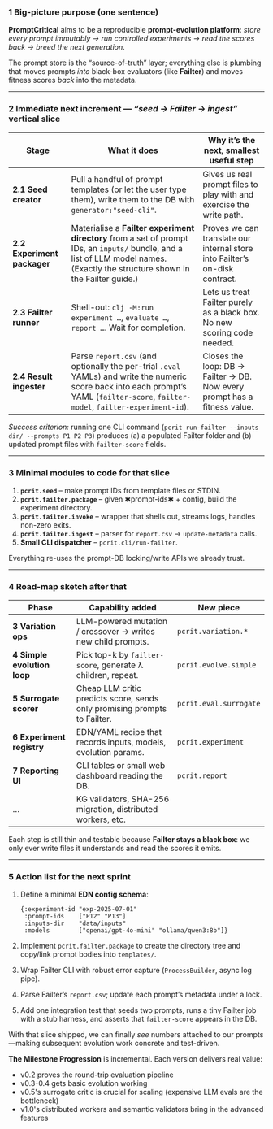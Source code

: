 ### 1   Big-picture purpose (one sentence)

**PromptCritical** aims to be a reproducible **prompt-evolution platform**:
*store every prompt immutably → run controlled experiments → read the scores back → breed the next generation*.

The prompt store is the “source-of-truth” layer; everything else is plumbing
that moves prompts *into* black-box evaluators (like **Failter**) and moves
fitness scores *back* into the metadata.

---

### 2   Immediate next increment — *“seed → Failter → ingest”* vertical slice

| Stage                        | What it does                                                                                                                                                                          | Why it’s the next, smallest useful step                                     |
| ---------------------------- | ------------------------------------------------------------------------------------------------------------------------------------------------------------------------------------- | --------------------------------------------------------------------------- |
| **2.1  Seed creator**        | Pull a handful of prompt templates (or let the user type them), write them to the DB with `generator:"seed-cli"`.                                                                     | Gives us real prompt files to play with and exercise the write path.        |
| **2.2  Experiment packager** | Materialise a **Failter experiment directory** from a set of prompt IDs, an `inputs/` bundle, and a list of LLM model names.  (Exactly the structure shown in the Failter guide.)     | Proves we can translate our internal store into Failter’s on-disk contract. |
| **2.3  Failter runner**      | Shell-out: `clj -M:run experiment …`, `evaluate …`, `report …`.  Wait for completion.                                                                                                 | Lets us treat Failter purely as a black box.  No new scoring code needed.   |
| **2.4  Result ingester**     | Parse `report.csv` (and optionally the per-trial `.eval` YAMLs) and write the numeric score back into each prompt’s YAML (`failter-score`, `failter-model`, `failter-experiment-id`). | Closes the loop: DB → Failter → DB.  Now every prompt has a fitness value.  |

*Success criterion:* running one CLI command (`pcrit run-failter --inputs dir/ --prompts P1 P2 P3`) produces (a) a populated Failter folder and (b) updated prompt files with `failter-score` fields.

---

### 3   Minimal modules to code for that slice

1. **`pcrit.seed`** – make prompt IDs from template files or STDIN.
2. **`pcrit.failter.package`** – given ✱prompt-ids✱ + config, build the experiment directory.
3. **`pcrit.failter.invoke`** – wrapper that shells out, streams logs, handles non-zero exits.
4. **`pcrit.failter.ingest`** – parser for `report.csv` → `update-metadata` calls.
5. **Small CLI dispatcher** – `pcrit.cli/run-failter`.

Everything re-uses the prompt-DB locking/write APIs we already trust.

---

### 4   Road-map sketch after that

| Phase                        | Capability added                                                          | New piece              |
| ---------------------------- | ------------------------------------------------------------------------- | ---------------------- |
| **3  Variation ops**         | LLM-powered mutation / crossover → writes new child prompts.              | `pcrit.variation.*`    |
| **4  Simple evolution loop** | Pick top-k by `failter-score`, generate λ children, repeat.               | `pcrit.evolve.simple`  |
| **5  Surrogate scorer**      | Cheap LLM critic predicts score, sends only promising prompts to Failter. | `pcrit.eval.surrogate` |
| **6  Experiment registry**   | EDN/YAML recipe that records inputs, models, evolution params.            | `pcrit.experiment`     |
| **7  Reporting UI**          | CLI tables or small web dashboard reading the DB.                         | `pcrit.report`         |
| …                            | KG validators, SHA-256 migration, distributed workers, etc.               |                        |

Each step is still thin and testable because **Failter stays a black box**: we only ever write files it understands and read the scores it emits.

---

### 5   Action list for the next sprint

1. Define a minimal **EDN config schema**:

   ```edn
   {:experiment-id "exp-2025-07-01"
    :prompt-ids    ["P12" "P13"]
    :inputs-dir    "data/inputs"
    :models        ["openai/gpt-4o-mini" "ollama/qwen3:8b"]}
   ```
2. Implement `pcrit.failter.package` to create the directory tree and copy/link prompt bodies into `templates/`.
3. Wrap Failter CLI with robust error capture (`ProcessBuilder`, async log pipe).
4. Parse Failter’s `report.csv`; update each prompt’s metadata under a lock.
5. Add one integration test that seeds two prompts, runs a tiny Failter job with a stub harness, and asserts that `failter-score` appears in the DB.

With that slice shipped, we can finally *see* numbers attached to our prompts—making subsequent evolution work concrete and test-driven.

**The Milestone Progression** is incremental. Each version delivers real value:
- v0.2 proves the round-trip evaluation pipeline
- v0.3-0.4 gets basic evolution working
- v0.5's surrogate critic is crucial for scaling (expensive LLM evals are the bottleneck)
- v1.0's distributed workers and semantic validators bring in the advanced features

